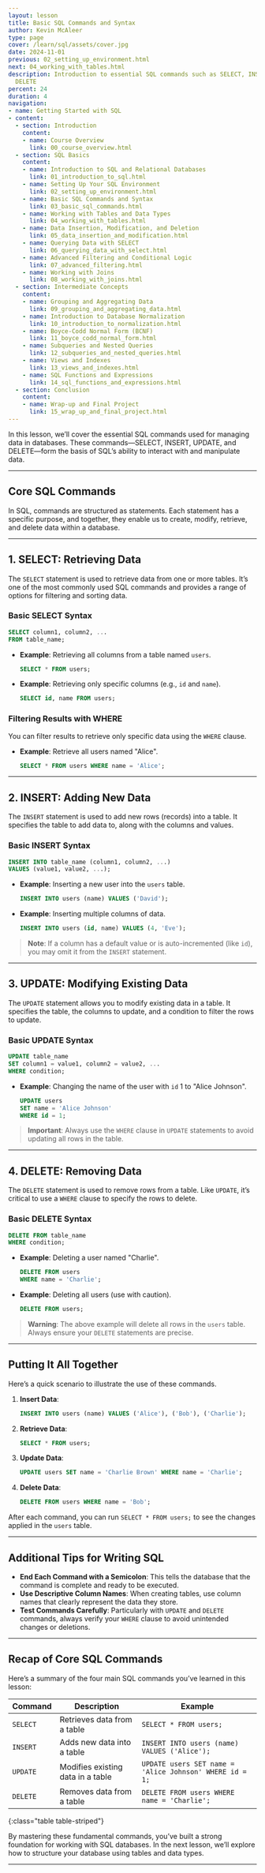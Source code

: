 ```yaml
---
layout: lesson
title: Basic SQL Commands and Syntax
author: Kevin McAleer
type: page
cover: /learn/sql/assets/cover.jpg
date: 2024-11-01
previous: 02_setting_up_environment.html
next: 04_working_with_tables.html
description: Introduction to essential SQL commands such as SELECT, INSERT, UPDATE,
  DELETE
percent: 24
duration: 4
navigation:
- name: Getting Started with SQL
- content:
  - section: Introduction
    content:
    - name: Course Overview
      link: 00_course_overview.html
  - section: SQL Basics
    content:
    - name: Introduction to SQL and Relational Databases
      link: 01_introduction_to_sql.html
    - name: Setting Up Your SQL Environment
      link: 02_setting_up_environment.html
    - name: Basic SQL Commands and Syntax
      link: 03_basic_sql_commands.html
    - name: Working with Tables and Data Types
      link: 04_working_with_tables.html
    - name: Data Insertion, Modification, and Deletion
      link: 05_data_insertion_and_modification.html
    - name: Querying Data with SELECT
      link: 06_querying_data_with_select.html
    - name: Advanced Filtering and Conditional Logic
      link: 07_advanced_filtering.html
    - name: Working with Joins
      link: 08_working_with_joins.html
  - section: Intermediate Concepts
    content:
    - name: Grouping and Aggregating Data
      link: 09_grouping_and_aggregating_data.html
    - name: Introduction to Database Normalization
      link: 10_introduction_to_normalization.html
    - name: Boyce-Codd Normal Form (BCNF)
      link: 11_boyce_codd_normal_form.html
    - name: Subqueries and Nested Queries
      link: 12_subqueries_and_nested_queries.html
    - name: Views and Indexes
      link: 13_views_and_indexes.html
    - name: SQL Functions and Expressions
      link: 14_sql_functions_and_expressions.html
  - section: Conclusion
    content:
    - name: Wrap-up and Final Project
      link: 15_wrap_up_and_final_project.html
---
```



In this lesson, we’ll cover the essential SQL commands used for managing data in databases. These commands—SELECT, INSERT, UPDATE, and DELETE—form the basis of SQL’s ability to interact with and manipulate data.

---

## Core SQL Commands

In SQL, commands are structured as statements. Each statement has a specific purpose, and together, they enable us to create, modify, retrieve, and delete data within a database.

---

## 1. SELECT: Retrieving Data

The `SELECT` statement is used to retrieve data from one or more tables. It’s one of the most commonly used SQL commands and provides a range of options for filtering and sorting data.

### Basic SELECT Syntax

```sql
SELECT column1, column2, ...
FROM table_name;
```

- **Example**: Retrieving all columns from a table named `users`.
    ```sql
    SELECT * FROM users;
    ```
- **Example**: Retrieving only specific columns (e.g., `id` and `name`).
    ```sql
    SELECT id, name FROM users;
    ```

### Filtering Results with WHERE

You can filter results to retrieve only specific data using the `WHERE` clause.

- **Example**: Retrieve all users named "Alice".
    ```sql
    SELECT * FROM users WHERE name = 'Alice';
    ```

---

## 2. INSERT: Adding New Data

The `INSERT` statement is used to add new rows (records) into a table. It specifies the table to add data to, along with the columns and values.

### Basic INSERT Syntax

```sql
INSERT INTO table_name (column1, column2, ...)
VALUES (value1, value2, ...);
```

- **Example**: Inserting a new user into the `users` table.
    ```sql
    INSERT INTO users (name) VALUES ('David');
    ```
- **Example**: Inserting multiple columns of data.
    ```sql
    INSERT INTO users (id, name) VALUES (4, 'Eve');
    ```

> **Note**: If a column has a default value or is auto-incremented (like `id`), you may omit it from the `INSERT` statement.

---

## 3. UPDATE: Modifying Existing Data

The `UPDATE` statement allows you to modify existing data in a table. It specifies the table, the columns to update, and a condition to filter the rows to update.

### Basic UPDATE Syntax

```sql
UPDATE table_name
SET column1 = value1, column2 = value2, ...
WHERE condition;
```

- **Example**: Changing the name of the user with `id` 1 to "Alice Johnson".
    ```sql
    UPDATE users
    SET name = 'Alice Johnson'
    WHERE id = 1;
    ```

> **Important**: Always use the `WHERE` clause in `UPDATE` statements to avoid updating all rows in the table.

---

## 4. DELETE: Removing Data

The `DELETE` statement is used to remove rows from a table. Like `UPDATE`, it’s critical to use a `WHERE` clause to specify the rows to delete.

### Basic DELETE Syntax

```sql
DELETE FROM table_name
WHERE condition;
```

- **Example**: Deleting a user named "Charlie".
    ```sql
    DELETE FROM users
    WHERE name = 'Charlie';
    ```

- **Example**: Deleting all users (use with caution).
    ```sql
    DELETE FROM users;
    ```

> **Warning**: The above example will delete all rows in the `users` table. Always ensure your `DELETE` statements are precise.

---

## Putting It All Together

Here’s a quick scenario to illustrate the use of these commands.

1. **Insert Data**:
    ```sql
    INSERT INTO users (name) VALUES ('Alice'), ('Bob'), ('Charlie');
    ```

2. **Retrieve Data**:
    ```sql
    SELECT * FROM users;
    ```

3. **Update Data**:
    ```sql
    UPDATE users SET name = 'Charlie Brown' WHERE name = 'Charlie';
    ```

4. **Delete Data**:
    ```sql
    DELETE FROM users WHERE name = 'Bob';
    ```

After each command, you can run `SELECT * FROM users;` to see the changes applied in the `users` table.

---

## Additional Tips for Writing SQL

- **End Each Command with a Semicolon**: This tells the database that the command is complete and ready to be executed.
- **Use Descriptive Column Names**: When creating tables, use column names that clearly represent the data they store.
- **Test Commands Carefully**: Particularly with `UPDATE` and `DELETE` commands, always verify your `WHERE` clause to avoid unintended changes or deletions.

---

## Recap of Core SQL Commands

Here’s a summary of the four main SQL commands you’ve learned in this lesson:

Command      | Description                                           | Example
-------------|-------------------------------------------------------|--------------------------------
`SELECT`     | Retrieves data from a table                           | `SELECT * FROM users;`
`INSERT`     | Adds new data into a table                            | `INSERT INTO users (name) VALUES ('Alice');`
`UPDATE`     | Modifies existing data in a table                     | `UPDATE users SET name = 'Alice Johnson' WHERE id = 1;`
`DELETE`     | Removes data from a table                             | `DELETE FROM users WHERE name = 'Charlie';`
{:class="table table-striped"}

By mastering these fundamental commands, you’ve built a strong foundation for working with SQL databases. In the next lesson, we’ll explore how to structure your database using tables and data types.

---
